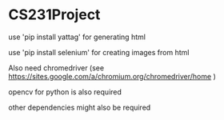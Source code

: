 # CS231Project
use 'pip install yattag' for generating html

use 'pip install selenium' for creating images from html

Also need chromedriver (see https://sites.google.com/a/chromium.org/chromedriver/home )

opencv for python is also required

other dependencies might also be required
